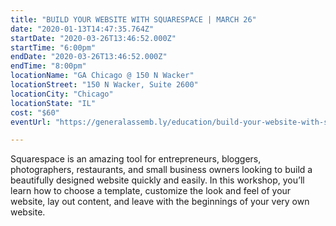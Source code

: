```yaml
---
title: "BUILD YOUR WEBSITE WITH SQUARESPACE | MARCH 26"
date: "2020-01-13T14:47:35.764Z"
startDate: "2020-03-26T13:46:52.000Z"
startTime: "6:00pm"
endDate: "2020-03-26T13:46:52.000Z"
endTime: "8:00pm"
locationName: "GA Chicago @ 150 N Wacker"
locationStreet: "150 N Wacker, Suite 2600"
locationCity: "Chicago"
locationState: "IL"
cost: "$60"
eventUrl: "https://generalassemb.ly/education/build-your-website-with-squarespace/chicago/97234"

---
```


Squarespace is an amazing tool for entrepreneurs, bloggers, photographers, restaurants, and small business owners looking to build a beautifully designed website quickly and easily. In this workshop, you’ll learn how to choose a template, customize the look and feel of your website, lay out content, and leave with the beginnings of your very own website.

